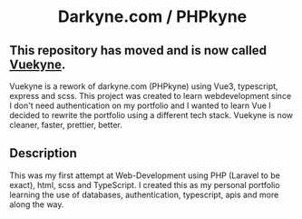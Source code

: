 <div align=center>
    <h1>Darkyne.com / PHPkyne</h1>
</div>

## This repository has moved and is now called [Vuekyne](https://github.com/xdarkyne/vuekyne). 
Vuekyne is a rework of darkyne.com (PHPkyne) using Vue3, typescript, express and scss. This project was created to learn webdevelopment since I don't need authentication on my portfolio and I wanted to learn Vue I decided to rewrite the portfolio using a different tech stack. Vuekyne is now cleaner, faster, prettier, better. 

## Description
This was my first attempt at Web-Development using PHP (Laravel to be exact), html, scss and TypeScript. I created this as my personal portfolio learning the use of databases, authentication, typescript, apis and more along the way.
